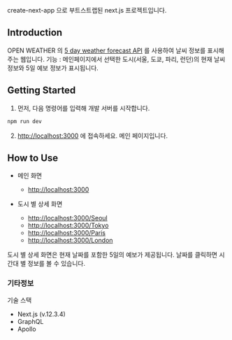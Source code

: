 <!-- This is a [Next.js](https://nextjs.org/) project bootstrapped with [`create-next-app`](https://github.com/vercel/next.js/tree/canary/packages/create-next-app). -->

create-next-app 으로 부트스트랩된 next.js 프로젝트입니다.

## Introduction
OPEN WEATHER 의 [5 day weather forecast API](https://openweathermap.org/forecast5) 를 사용하여 날씨 정보를 표시해주는 웹입니다.
기능 : 메인페이지에서 선택한 도시(서울, 도쿄, 파리, 런던)의 현재 날씨 정보와 5일 예보 정보가 표시됩니다.


## Getting Started

<!-- First, run the development server: -->
1. 먼저, 다음 명령어를 입력해 개발 서버를 시작합니다. 

```zsh
npm run dev
```

<!-- Then, Open [http://localhost:3000](http://localhost:3000) with your browser to see the result. -->
2. [http://localhost:3000](http://localhost:3000) 에 접속하세요. 메인 페이지입니다.


<!-- [API routes](https://nextjs.org/docs/api-routes/introduction) can be accessed on [http://localhost:3000/api/graphql](http://localhost:3000/api/graphql). This endpoint can be edited in `pages/api/graphql.js`.

The `pages/api` directory is mapped to `/api/*`. Files in this directory are treated as [API routes](https://nextjs.org/docs/api-routes/introduction) instead of React pages. -->

## How to Use

- 메인 화면
  - [http://localhost:3000](http://localhost:3000)

- 도시 별 상세 화면
  - [http://localhost:3000/Seoul](http://localhost:3000/Seoul) 
  - [http://localhost:3000/Tokyo](http://localhost:3000/Tokyo) 
  - [http://localhost:3000/Paris](http://localhost:3000/Paris) 
  - [http://localhost:3000/London](http://localhost:3000/London) 

도시 별 상세 화면은 현재 날짜를 포함한 5일의 예보가 제공됩니다. 날짜를 클릭하면 시간대 별 정보를 볼 수 있습니다.


### 기타정보
기술 스택
- Next.js (v.12.3.4)
- GraphQL
- Apollo
